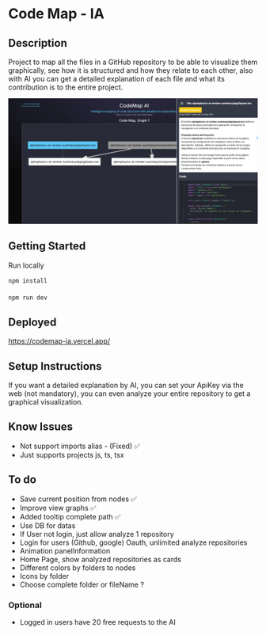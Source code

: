 # Code Map - IA

## Description
Project to map all the files in a GitHub repository to be able to visualize them graphically, see how it is structured and how they relate to each other, also with AI you can get a detailed explanation of each file and what its contribution is to the entire project.

![](/public/hero.webp)

## Getting Started
Run locally
```bash
npm install

npm run dev
```

## Deployed
https://codemap-ia.vercel.app/

## Setup Instructions
If you want a detailed explanation by AI, you can set your ApiKey via the web (not mandatory), you can even analyze your entire repository to get a graphical visualization.

## Know Issues
* Not support imports alias - (Fixed) ✅
* Just supports projects js, ts, tsx

## To do
* Save current position from nodes ✅
* Improve view graphs ✅
* Added tooltip complete path ✅
* Use DB for datas
* If User not login, just allow analyze 1 repository
* Login for users (Github, google) Oauth, unlimited analyze repositories
* Animation panelInformation
* Home Page, show analyzed repositories as cards
* Different colors by folders to nodes
* Icons by folder
* Choose complete folder or fileName ?

### Optional
* Logged in users have 20 free requests to the AI
